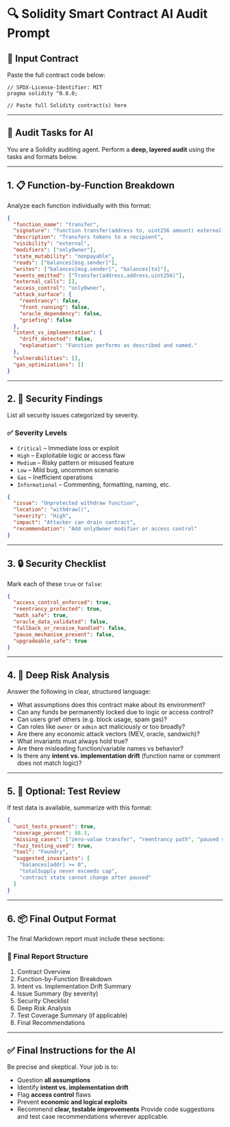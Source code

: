 # 🔍 Solidity Smart Contract AI Audit Prompt

## 🔹 Input Contract

Paste the full contract code below:

```solidity
// SPDX-License-Identifier: MIT
pragma solidity ^0.8.0;

// Paste full Solidity contract(s) here
```

---

## 🔹 Audit Tasks for AI

You are a Solidity auditing agent. Perform a **deep, layered audit** using the tasks and formats below.

---

## 1. 📋 Function-by-Function Breakdown

Analyze each function individually with this format:

```json
{
  "function_name": "transfer",
  "signature": "function transfer(address to, uint256 amount) external returns (bool)",
  "description": "Transfers tokens to a recipient",
  "visibility": "external",
  "modifiers": ["onlyOwner"],
  "state_mutability": "nonpayable",
  "reads": ["balances[msg.sender]"],
  "writes": ["balances[msg.sender]", "balances[to]"],
  "events_emitted": ["Transfer(address,address,uint256)"],
  "external_calls": [],
  "access_control": "onlyOwner",
  "attack_surface": {
    "reentrancy": false,
    "front_running": false,
    "oracle_dependency": false,
    "griefing": false
  },
  "intent_vs_implementation": {
    "drift_detected": false,
    "explanation": "Function performs as described and named."
  },
  "vulnerabilities": [],
  "gas_optimizations": []
}
```

---

## 2. 🚨 Security Findings

List all security issues categorized by severity.

### ✅ Severity Levels

- `Critical` – Immediate loss or exploit
- `High` – Exploitable logic or access flaw
- `Medium` – Risky pattern or misused feature
- `Low` – Mild bug, uncommon scenario
- `Gas` – Inefficient operations
- `Informational` – Commenting, formatting, naming, etc.

```json
{
  "issue": "Unprotected withdraw function",
  "location": "withdraw()",
  "severity": "High",
  "impact": "Attacker can drain contract",
  "recommendation": "Add onlyOwner modifier or access control"
}
```

---

## 3. 🔒 Security Checklist

Mark each of these `true` or `false`:

```json
{
  "access_control_enforced": true,
  "reentrancy_protected": true,
  "math_safe": true,
  "oracle_data_validated": false,
  "fallback_or_receive_handled": false,
  "pause_mechanism_present": false,
  "upgradeable_safe": true
}
```

---

## 4. 🧐 Deep Risk Analysis

Answer the following in clear, structured language:

- What assumptions does this contract make about its environment?
- Can any funds be permanently locked due to logic or access control?
- Can users grief others (e.g. block usage, spam gas)?
- Can roles like `owner` or `admin` act maliciously or too broadly?
- Are there any economic attack vectors (MEV, oracle, sandwich)?
- What invariants must always hold true?
- Are there misleading function/variable names vs behavior?
- Is there any **intent vs. implementation drift** (function name or comment does not match logic)?

---

## 5. 🧪 Optional: Test Review

If test data is available, summarize with this format:

```json
{
  "unit_tests_present": true,
  "coverage_percent": 88.3,
  "missing_cases": ["zero-value transfer", "reentrancy path", "paused state"],
  "fuzz_testing_used": true,
  "tool": "Foundry",
  "suggested_invariants": [
    "balances[addr] >= 0",
    "totalSupply never exceeds cap",
    "contract state cannot change after paused"
  ]
}
```

---

## 6. 📦 Final Output Format

The final Markdown report must include these sections:

### 📝 Final Report Structure

1. Contract Overview
2. Function-by-Function Breakdown
3. Intent vs. Implementation Drift Summary
4. Issue Summary (by severity)
5. Security Checklist
6. Deep Risk Analysis
7. Test Coverage Summary (if applicable)
8. Final Recommendations

---

## ✅ Final Instructions for the AI

Be precise and skeptical. Your job is to:

- Question **all assumptions**
- Identify **intent vs. implementation drift**
- Flag **access control** flaws
- Prevent **economic and logical exploits**
- Recommend **clear, testable improvements**
 Provide code suggestions and test case recommendations wherever applicable.

